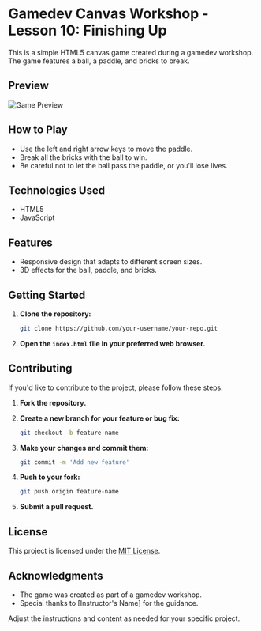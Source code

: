 # Gamedev Canvas Workshop - Lesson 10: Finishing Up

This is a simple HTML5 canvas game created during a gamedev workshop. The game features a ball, a paddle, and bricks to break.

## Preview

![Game Preview](link_to_preview_image.png)

## How to Play

- Use the left and right arrow keys to move the paddle.
- Break all the bricks with the ball to win.
- Be careful not to let the ball pass the paddle, or you'll lose lives.

## Technologies Used

- HTML5
- JavaScript

## Features

- Responsive design that adapts to different screen sizes.
- 3D effects for the ball, paddle, and bricks.

## Getting Started

1. **Clone the repository:**

    ```bash
    git clone https://github.com/your-username/your-repo.git
    ```

2. **Open the `index.html` file in your preferred web browser.**

## Contributing

If you'd like to contribute to the project, please follow these steps:

1. **Fork the repository.**
2. **Create a new branch for your feature or bug fix:**

    ```bash
    git checkout -b feature-name
    ```

3. **Make your changes and commit them:**

    ```bash
    git commit -m 'Add new feature'
    ```

4. **Push to your fork:**

    ```bash
    git push origin feature-name
    ```

5. **Submit a pull request.**

## License

This project is licensed under the [MIT License](LICENSE).

## Acknowledgments

- The game was created as part of a gamedev workshop.
- Special thanks to [Instructor's Name] for the guidance.

Adjust the instructions and content as needed for your specific project.
